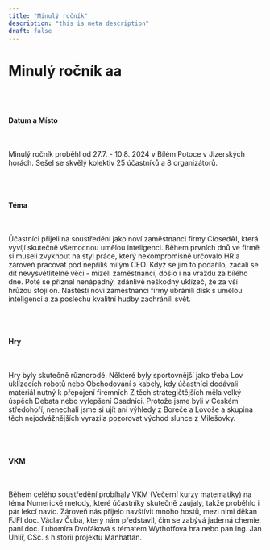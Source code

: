 ```yaml
---
title: "Minulý ročník"
description: "this is meta description"
draft: false
---
```


# Minulý ročník aa

</br>
</br>

#### Datum a Místo

</br>

Minulý ročník proběhl od 27.7. - 10.8. 2024 v Bílém Potoce v Jizerských horách. Sešel se skvělý kolektiv 25 účastníků a 8 organizátorů. 

</br>
</br>

#### Téma

</br>

Účastníci přijeli na soustředění jako noví zaměstnanci firmy ClosedAI, která vyvíjí skutečně všemocnou umělou inteligenci. Během prvních dnů ve firmě si museli zvyknout na styl práce, který nekompromisně určovalo HR a zároveň pracovat pod nepříliš milým CEO. Když se jim to podařilo, začali se dít nevysvětlitelné věci - mizeli zaměstnanci, došlo i na vraždu za bílého dne. Poté se přiznal nenápadný, zdánlivě neškodný uklízeč, že za vší hrůzou stojí on. Naštěstí noví zaměstnanci firmy ubránili disk s umělou inteligencí a za poslechu kvalitní hudby zachránili svět.

</br>
</br>

#### Hry

</br>

Hry byly skutečně různorodé. Některé byly sportovnější jako třeba Lov uklízecích robotů nebo Obchodování s kabely, kdy účastníci dodávali materiál nutný k přepojení firemních Z těch strategičtějších měla velký úspěch Debata nebo vylepšení Osadníci. Protože jsme byli v Českém středohoří, nenechali jsme si ujít ani výhledy z Boreče a Lovoše a skupina těch nejodvážnějších vyrazila pozorovat východ slunce z Milešovky. 

</br>
</br>

#### VKM

</br>

Během celého soustředění probíhaly VKM (Večerní kurzy matematiky) na téma Numerické metody, které účastníky skutečně zaujaly, takže proběhlo i pár lekcí navíc. Zároveň nás přijelo navštívit mnoho hostů, mezi nimi děkan FJFI doc. Václav Čuba, který nám představil, čím se zabývá jaderná chemie, paní doc. Ľubomíra Dvořáková s tématem Wythoffova hra nebo pan Ing. Jan Uhlíř, CSc. s historií projektu Manhattan.